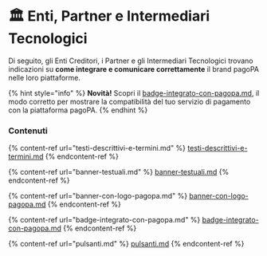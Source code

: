 # 🏛 Enti, Partner e Intermediari Tecnologici

Di seguito, gli Enti Creditori, i Partner e gli Intermediari Tecnologici trovano indicazioni su **come integrare e comunicare correttamente** il brand pagoPA nelle loro piattaforme.

{% hint style="info" %}
**Novità!** Scopri il [badge-integrato-con-pagopa.md](badge-integrato-con-pagopa.md "mention"), il modo corretto per mostrare la compatibilità del tuo servizio di pagamento con la piattaforma pagoPA.
{% endhint %}

### Contenuti

{% content-ref url="testi-descrittivi-e-termini.md" %}
[testi-descrittivi-e-termini.md](testi-descrittivi-e-termini.md)
{% endcontent-ref %}

{% content-ref url="banner-testuali.md" %}
[banner-testuali.md](banner-testuali.md)
{% endcontent-ref %}

{% content-ref url="banner-con-logo-pagopa.md" %}
[banner-con-logo-pagopa.md](banner-con-logo-pagopa.md)
{% endcontent-ref %}

{% content-ref url="badge-integrato-con-pagopa.md" %}
[badge-integrato-con-pagopa.md](badge-integrato-con-pagopa.md)
{% endcontent-ref %}

{% content-ref url="pulsanti.md" %}
[pulsanti.md](pulsanti.md)
{% endcontent-ref %}

